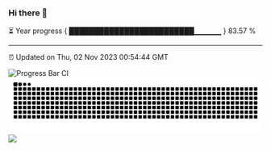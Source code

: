 ### Hi there 👋

⏳ Year progress { █████████████████████████▁▁▁▁▁ } 83.57 %

---

⏰ Updated on Thu, 02 Nov 2023 00:54:44 GMT

![Progress Bar CI](https://github.com/liununu/liununu/workflows/Progress%20Bar%20CI/badge.svg)![](https://raw.githubusercontent.com/L1cardo/L1cardo/main/assets/github-contribution-grid-snake.svg)![](https://raw.githubusercontent.com/seesaws/seesaws/main/assets/github-contribution-grid-snake.svg)
